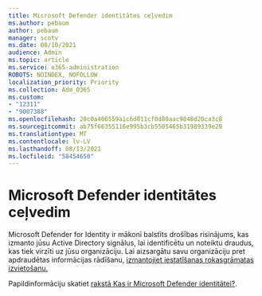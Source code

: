 ```yaml
---
title: Microsoft Defender identitātes ceļvedim
ms.author: pebaum
author: pebaum
manager: scotv
ms.date: 08/10/2021
audience: Admin
ms.topic: article
ms.service: o365-administration
ROBOTS: NOINDEX, NOFOLLOW
localization_priority: Priority
ms.collection: Adm_O365
ms.custom:
- "12311"
- "9007388"
ms.openlocfilehash: 20c0a406559a1c6d811cf0d80aac9848d20ca3c8
ms.sourcegitcommit: ab75f66355116e995b3cb5505465b31989339e28
ms.translationtype: MT
ms.contentlocale: lv-LV
ms.lasthandoff: 08/13/2021
ms.locfileid: "58454650"
---
```

# <a name="microsoft-defender-for-identity-guide"></a>Microsoft Defender identitātes ceļvedim

Microsoft Defender for Identity ir mākonī balstīts drošības risinājums, kas izmanto jūsu Active Directory signālus, lai identificētu un noteiktu draudus, kas tiek virzīti uz jūsu organizāciju. Lai aizsargātu savu organizāciju pret apdraudētas informācijas rādīšanu, [izmantojiet iestatīšanas rokasgrāmatas izvietošanu.](https://portal.office.com/adminportal/home?#/modernonboarding/microsoftdefenderforidentitysetupguide) 

Papildinformāciju skatiet [rakstā Kas ir Microsoft Defender identitātei?](https://docs.microsoft.com/defender-for-identity/what-is).  

